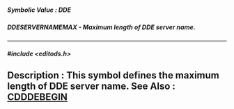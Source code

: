 ##### Symbolic Value : DDE
##### DDESERVERNAMEMAX - Maximum length of DDE server name.
---
##### #include <editods.h>
**Description :**
This symbol defines the maximum length of DDE server name.
**See Also :**
[CDDDEBEGIN](D:/md_files/CDDDEBEGIN.md)
---
